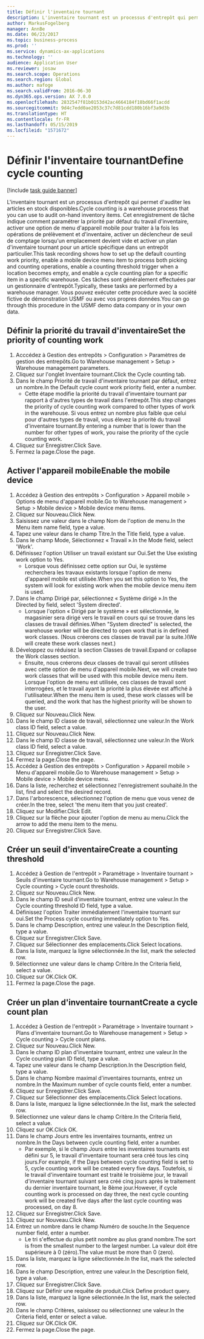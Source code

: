 ```yaml
---
title: Définir l'inventaire tournant
description: L'inventaire tournant est un processus d'entrepôt qui permet d'auditer les articles en stock disponibles.
author: MarkusFogelberg
manager: AnnBe
ms.date: 06/23/2017
ms.topic: business-process
ms.prod: ''
ms.service: dynamics-ax-applications
ms.technology: ''
audience: Application User
ms.reviewer: josaw
ms.search.scope: Operations
ms.search.region: Global
ms.author: mafoge
ms.search.validFrom: 2016-06-30
ms.dyn365.ops.version: AX 7.0.0
ms.openlocfilehash: 2832547f81b0153d42ac4664184f18bd66f1acdd
ms.sourcegitcommit: 9d4c7edd0ae2053c37c7d81cdd180b16bf3a9d3b
ms.translationtype: HT
ms.contentlocale: fr-FR
ms.lasthandoff: 05/15/2019
ms.locfileid: "1571672"
---
```

# <a name="define-cycle-counting"></a><span data-ttu-id="4dc60-103">Définir l'inventaire tournant</span><span class="sxs-lookup"><span data-stu-id="4dc60-103">Define cycle counting</span></span> 

[!include [task guide banner](../../includes/task-guide-banner.md)]

<span data-ttu-id="4dc60-104">L'inventaire tournant est un processus d'entrepôt qui permet d'auditer les articles en stock disponibles.</span><span class="sxs-lookup"><span data-stu-id="4dc60-104">Cycle counting is a warehouse process that you can use to audit on-hand inventory items.</span></span> <span data-ttu-id="4dc60-105">Cet enregistrement de tâche indique comment paramétrer la priorité par défaut du travail d'inventaire, activer une option de menu d'appareil mobile pour traiter à la fois les opérations de prélèvement et d'inventaire, activer un déclencheur de seuil de comptage lorsqu'un emplacement devient vide et activer un plan d'inventaire tournant pour un article spécifique dans un entrepôt particulier.</span><span class="sxs-lookup"><span data-stu-id="4dc60-105">This task recording shows how to set up the default counting work priority, enable a mobile device menu item to process both picking and counting operations, enable a counting threshold trigger when a location becomes empty, and enable a cycle counting plan for a specific item in a specific warehouse.</span></span> <span data-ttu-id="4dc60-106">Ces tâches sont généralement effectuées par un gestionnaire d'entrepôt.</span><span class="sxs-lookup"><span data-stu-id="4dc60-106">Typically, these tasks are performed by a warehouse manager.</span></span> <span data-ttu-id="4dc60-107">Vous pouvez exécuter cette procédure avec la société fictive de démonstration USMF ou avec vos propres données.</span><span class="sxs-lookup"><span data-stu-id="4dc60-107">You can go through this procedure in the USMF demo data company or in your own data.</span></span>


## <a name="set-the-priority-of-counting-work"></a><span data-ttu-id="4dc60-108">Définir la priorité du travail d'inventaire</span><span class="sxs-lookup"><span data-stu-id="4dc60-108">Set the priority of counting work</span></span>
1. <span data-ttu-id="4dc60-109">Acccédez à Gestion des entrepôts > Configuration > Paramètres de gestion des entrepôts.</span><span class="sxs-lookup"><span data-stu-id="4dc60-109">Go to Warehouse management > Setup > Warehouse management parameters.</span></span>
2. <span data-ttu-id="4dc60-110">Cliquez sur l'onglet Inventaire tournant.</span><span class="sxs-lookup"><span data-stu-id="4dc60-110">Click the Cycle counting tab.</span></span>
3. <span data-ttu-id="4dc60-111">Dans le champ Priorité de travail d'inventaire tournant par défaut, entrez un nombre.</span><span class="sxs-lookup"><span data-stu-id="4dc60-111">In the Default cycle count work priority field, enter a number.</span></span>
    * <span data-ttu-id="4dc60-112">Cette étape modifie la priorité du travail d'inventaire tournant par rapport à d'autres types de travail dans l'entrepôt.</span><span class="sxs-lookup"><span data-stu-id="4dc60-112">This step changes the priority of cycle counting work compared to other types of work in the warehouse.</span></span> <span data-ttu-id="4dc60-113">Si vous entrez un nombre plus faible que celui pour d'autres types de travail, vous élevez la priorité du travail d'inventaire tournant.</span><span class="sxs-lookup"><span data-stu-id="4dc60-113">By entering a number that is lower than the number for other types of work, you raise the priority of the cycle counting work.</span></span>  
4. <span data-ttu-id="4dc60-114">Cliquez sur Enregistrer.</span><span class="sxs-lookup"><span data-stu-id="4dc60-114">Click Save.</span></span>
5. <span data-ttu-id="4dc60-115">Fermez la page.</span><span class="sxs-lookup"><span data-stu-id="4dc60-115">Close the page.</span></span>

## <a name="enable-the-mobile-device"></a><span data-ttu-id="4dc60-116">Activer l'appareil mobile</span><span class="sxs-lookup"><span data-stu-id="4dc60-116">Enable the mobile device</span></span>
1. <span data-ttu-id="4dc60-117">Accédez à Gestion des entrepôts > Configuration > Appareil mobile > Options de menu d'appareil mobile.</span><span class="sxs-lookup"><span data-stu-id="4dc60-117">Go to Warehouse management > Setup > Mobile device > Mobile device menu items.</span></span>
2. <span data-ttu-id="4dc60-118">Cliquez sur Nouveau.</span><span class="sxs-lookup"><span data-stu-id="4dc60-118">Click New.</span></span>
3. <span data-ttu-id="4dc60-119">Saisissez une valeur dans le champ Nom de l'option de menu.</span><span class="sxs-lookup"><span data-stu-id="4dc60-119">In the Menu item name field, type a value.</span></span>
4. <span data-ttu-id="4dc60-120">Tapez une valeur dans le champ Titre.</span><span class="sxs-lookup"><span data-stu-id="4dc60-120">In the Title field, type a value.</span></span>
5. <span data-ttu-id="4dc60-121">Dans le champ Mode, Sélectionnez « Travail ».</span><span class="sxs-lookup"><span data-stu-id="4dc60-121">In the Mode field, select 'Work'.</span></span>
6. <span data-ttu-id="4dc60-122">Définissez l'option Utiliser un travail existant sur Oui.</span><span class="sxs-lookup"><span data-stu-id="4dc60-122">Set the Use existing work option to Yes.</span></span>
    * <span data-ttu-id="4dc60-123">Lorsque vous définissez cette option sur Oui, le système recherchera les travaux existants lorsque l'option de menu d'appareil mobile est utilisée.</span><span class="sxs-lookup"><span data-stu-id="4dc60-123">When you set this option to Yes, the system will look for existing work when the mobile device menu item is used.</span></span>  
7. <span data-ttu-id="4dc60-124">Dans le champ Dirigé par, sélectionnez « Système dirigé ».</span><span class="sxs-lookup"><span data-stu-id="4dc60-124">In the Directed by field, select 'System directed'.</span></span>
    * <span data-ttu-id="4dc60-125">Lorsque l'option « Dirigé par le système » est sélectionnée, le magasinier sera dirigé vers le travail en cours qui se trouve dans les classes de travail définies.</span><span class="sxs-lookup"><span data-stu-id="4dc60-125">When "System directed" is selected, the warehouse worker will be directed to open work that is in defined work classes.</span></span> <span data-ttu-id="4dc60-126">(Nous créerons ces classes de travail par la suite.)</span><span class="sxs-lookup"><span data-stu-id="4dc60-126">(We will create these work classes next.)</span></span>  
8. <span data-ttu-id="4dc60-127">Développez ou réduisez la section Classes de travail.</span><span class="sxs-lookup"><span data-stu-id="4dc60-127">Expand or collapse the Work classes section.</span></span>
    * <span data-ttu-id="4dc60-128">Ensuite, nous créerons deux classes de travail qui seront utilisées avec cette option de menu d'appareil mobile.</span><span class="sxs-lookup"><span data-stu-id="4dc60-128">Next, we will create two work classes that will be used with this mobile device menu item.</span></span> <span data-ttu-id="4dc60-129">Lorsque l'option de menu est utilisée, ces classes de travail sont interrogées, et le travail ayant la priorité la plus élevée est affiché à l'utilisateur.</span><span class="sxs-lookup"><span data-stu-id="4dc60-129">When the menu item is used, these work classes will be queried, and the work that has the highest priority will be shown to the user.</span></span>  
9. <span data-ttu-id="4dc60-130">Cliquez sur Nouveau.</span><span class="sxs-lookup"><span data-stu-id="4dc60-130">Click New.</span></span>
10. <span data-ttu-id="4dc60-131">Dans le champ ID classe de travail, sélectionnez une valeur.</span><span class="sxs-lookup"><span data-stu-id="4dc60-131">In the Work class ID field, select a value.</span></span>
11. <span data-ttu-id="4dc60-132">Cliquez sur Nouveau.</span><span class="sxs-lookup"><span data-stu-id="4dc60-132">Click New.</span></span>
12. <span data-ttu-id="4dc60-133">Dans le champ ID classe de travail, sélectionnez une valeur.</span><span class="sxs-lookup"><span data-stu-id="4dc60-133">In the Work class ID field, select a value.</span></span>
13. <span data-ttu-id="4dc60-134">Cliquez sur Enregistrer.</span><span class="sxs-lookup"><span data-stu-id="4dc60-134">Click Save.</span></span>
14. <span data-ttu-id="4dc60-135">Fermez la page.</span><span class="sxs-lookup"><span data-stu-id="4dc60-135">Close the page.</span></span>
15. <span data-ttu-id="4dc60-136">Accédez à Gestion des entrepôts > Configuration > Appareil mobile > Menu d'appareil mobile.</span><span class="sxs-lookup"><span data-stu-id="4dc60-136">Go to Warehouse management > Setup > Mobile device > Mobile device menu.</span></span>
16. <span data-ttu-id="4dc60-137">Dans la liste, recherchez et sélectionnez l'enregistrement souhaité.</span><span class="sxs-lookup"><span data-stu-id="4dc60-137">In the list, find and select the desired record.</span></span>
17. <span data-ttu-id="4dc60-138">Dans l'arborescence, sélectionnez l'option de menu que vous venez de créer.</span><span class="sxs-lookup"><span data-stu-id="4dc60-138">In the tree, select 'the menu item that you just created'.</span></span>
18. <span data-ttu-id="4dc60-139">Cliquez sur Modifier.</span><span class="sxs-lookup"><span data-stu-id="4dc60-139">Click Edit.</span></span>
19. <span data-ttu-id="4dc60-140">Cliquez sur la flèche pour ajouter l'option de menu au menu.</span><span class="sxs-lookup"><span data-stu-id="4dc60-140">Click the arrow to add the menu item to the menu.</span></span>
20. <span data-ttu-id="4dc60-141">Cliquez sur Enregistrer.</span><span class="sxs-lookup"><span data-stu-id="4dc60-141">Click Save.</span></span>

## <a name="create-a-counting-threshold"></a><span data-ttu-id="4dc60-142">Créer un seuil d'inventaire</span><span class="sxs-lookup"><span data-stu-id="4dc60-142">Create a counting threshold</span></span>
1. <span data-ttu-id="4dc60-143">Accédez à Gestion de l'entrepôt > Paramétrage > Inventaire tournant > Seuils d'inventaire tournant.</span><span class="sxs-lookup"><span data-stu-id="4dc60-143">Go to Warehouse management > Setup > Cycle counting > Cycle count thresholds.</span></span>
2. <span data-ttu-id="4dc60-144">Cliquez sur Nouveau.</span><span class="sxs-lookup"><span data-stu-id="4dc60-144">Click New.</span></span>
3. <span data-ttu-id="4dc60-145">Dans le champ ID seuil d'inventaire tournant, entrez une valeur.</span><span class="sxs-lookup"><span data-stu-id="4dc60-145">In the Cycle counting threshold ID field, type a value.</span></span>
4. <span data-ttu-id="4dc60-146">Définissez l'option Traiter immédiatement l'inventaire tournant sur oui.</span><span class="sxs-lookup"><span data-stu-id="4dc60-146">Set the Process cycle counting immediately option to Yes.</span></span>
5. <span data-ttu-id="4dc60-147">Dans le champ Description, entrez une valeur.</span><span class="sxs-lookup"><span data-stu-id="4dc60-147">In the Description field, type a value.</span></span>
6. <span data-ttu-id="4dc60-148">Cliquez sur Enregistrer.</span><span class="sxs-lookup"><span data-stu-id="4dc60-148">Click Save.</span></span>
7. <span data-ttu-id="4dc60-149">Cliquez sur Sélectionner des emplacements.</span><span class="sxs-lookup"><span data-stu-id="4dc60-149">Click Select locations.</span></span>
8. <span data-ttu-id="4dc60-150">Dans la liste, marquez la ligne sélectionnée.</span><span class="sxs-lookup"><span data-stu-id="4dc60-150">In the list, mark the selected row.</span></span>
9. <span data-ttu-id="4dc60-151">Sélectionnez une valeur dans le champ Critère.</span><span class="sxs-lookup"><span data-stu-id="4dc60-151">In the Criteria field, select a value.</span></span>
10. <span data-ttu-id="4dc60-152">Cliquez sur OK.</span><span class="sxs-lookup"><span data-stu-id="4dc60-152">Click OK.</span></span>
11. <span data-ttu-id="4dc60-153">Fermez la page.</span><span class="sxs-lookup"><span data-stu-id="4dc60-153">Close the page.</span></span>

## <a name="create-a-cycle-count-plan"></a><span data-ttu-id="4dc60-154">Créer un plan d'inventaire tournant</span><span class="sxs-lookup"><span data-stu-id="4dc60-154">Create a cycle count plan</span></span>
1. <span data-ttu-id="4dc60-155">Accédez à Gestion de l'entrepôt > Paramétrage > Inventaire tournant > Plans d'inventaire tournant.</span><span class="sxs-lookup"><span data-stu-id="4dc60-155">Go to Warehouse management > Setup > Cycle counting > Cycle count plans.</span></span>
2. <span data-ttu-id="4dc60-156">Cliquez sur Nouveau.</span><span class="sxs-lookup"><span data-stu-id="4dc60-156">Click New.</span></span>
3. <span data-ttu-id="4dc60-157">Dans le champ ID plan d'inventaire tournant, entrez une valeur.</span><span class="sxs-lookup"><span data-stu-id="4dc60-157">In the Cycle counting plan ID field, type a value.</span></span>
4. <span data-ttu-id="4dc60-158">Tapez une valeur dans le champ Description.</span><span class="sxs-lookup"><span data-stu-id="4dc60-158">In the Description field, type a value.</span></span>
5. <span data-ttu-id="4dc60-159">Dans le champ Nombre maximal d'inventaires tournants, entrez un nombre.</span><span class="sxs-lookup"><span data-stu-id="4dc60-159">In the Maximum number of cycle counts field, enter a number.</span></span>
6. <span data-ttu-id="4dc60-160">Cliquez sur Enregistrer.</span><span class="sxs-lookup"><span data-stu-id="4dc60-160">Click Save.</span></span>
7. <span data-ttu-id="4dc60-161">Cliquez sur Sélectionner des emplacements.</span><span class="sxs-lookup"><span data-stu-id="4dc60-161">Click Select locations.</span></span>
8. <span data-ttu-id="4dc60-162">Dans la liste, marquez la ligne sélectionnée.</span><span class="sxs-lookup"><span data-stu-id="4dc60-162">In the list, mark the selected row.</span></span>
9. <span data-ttu-id="4dc60-163">Sélectionnez une valeur dans le champ Critère.</span><span class="sxs-lookup"><span data-stu-id="4dc60-163">In the Criteria field, select a value.</span></span>
10. <span data-ttu-id="4dc60-164">Cliquez sur OK.</span><span class="sxs-lookup"><span data-stu-id="4dc60-164">Click OK.</span></span>
11. <span data-ttu-id="4dc60-165">Dans le champ Jours entre les inventaires tournants, entrez un nombre.</span><span class="sxs-lookup"><span data-stu-id="4dc60-165">In the Days between cycle counting field, enter a number.</span></span>
    * <span data-ttu-id="4dc60-166">Par exemple, si le champ Jours entre les inventaires tournants est défini sur 5, le travail d'inventaire tournant sera créé tous les cinq jours.</span><span class="sxs-lookup"><span data-stu-id="4dc60-166">For example, if the Days between cycle counting field is set to 5, cycle counting work will be created every five days.</span></span> <span data-ttu-id="4dc60-167">Toutefois, si le travail d'inventaire tournant est traité le troisième jour, le travail d'inventaire tournant suivant sera créé cinq jours après le traitement du dernier inventaire tournant, le 8ème jour.</span><span class="sxs-lookup"><span data-stu-id="4dc60-167">However, if cycle counting work is processed on day three, the next cycle counting work will be created five days after the last cycle counting was processed, on day 8.</span></span>  
12. <span data-ttu-id="4dc60-168">Cliquez sur Enregistrer.</span><span class="sxs-lookup"><span data-stu-id="4dc60-168">Click Save.</span></span>
13. <span data-ttu-id="4dc60-169">Cliquez sur Nouveau.</span><span class="sxs-lookup"><span data-stu-id="4dc60-169">Click New.</span></span>
14. <span data-ttu-id="4dc60-170">Entrez un nombre dans le champ Numéro de souche.</span><span class="sxs-lookup"><span data-stu-id="4dc60-170">In the Sequence number field, enter a number.</span></span>
    * <span data-ttu-id="4dc60-171">Le tri s'effectue du plus petit nombre au plus grand nombre.</span><span class="sxs-lookup"><span data-stu-id="4dc60-171">The sort is from the smallest number to the largest number.</span></span> <span data-ttu-id="4dc60-172">La valeur doit être supérieure à 0 (zéro).</span><span class="sxs-lookup"><span data-stu-id="4dc60-172">The value must be more than 0 (zero).</span></span>  
15. <span data-ttu-id="4dc60-173">Dans la liste, marquez la ligne sélectionnée.</span><span class="sxs-lookup"><span data-stu-id="4dc60-173">In the list, mark the selected row.</span></span>
16. <span data-ttu-id="4dc60-174">Dans le champ Description, entrez une valeur.</span><span class="sxs-lookup"><span data-stu-id="4dc60-174">In the Description field, type a value.</span></span>
17. <span data-ttu-id="4dc60-175">Cliquez sur Enregistrer.</span><span class="sxs-lookup"><span data-stu-id="4dc60-175">Click Save.</span></span>
18. <span data-ttu-id="4dc60-176">Cliquez sur Définir une requête de produit.</span><span class="sxs-lookup"><span data-stu-id="4dc60-176">Click Define product query.</span></span>
19. <span data-ttu-id="4dc60-177">Dans la liste, marquez la ligne sélectionnée.</span><span class="sxs-lookup"><span data-stu-id="4dc60-177">In the list, mark the selected row.</span></span>
20. <span data-ttu-id="4dc60-178">Dans le champ Critères, saisissez ou sélectionnez une valeur.</span><span class="sxs-lookup"><span data-stu-id="4dc60-178">In the Criteria field, enter or select a value.</span></span>
21. <span data-ttu-id="4dc60-179">Cliquez sur OK.</span><span class="sxs-lookup"><span data-stu-id="4dc60-179">Click OK.</span></span>
22. <span data-ttu-id="4dc60-180">Fermez la page.</span><span class="sxs-lookup"><span data-stu-id="4dc60-180">Close the page.</span></span>

